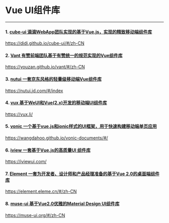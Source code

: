 # Vue UI组件库

------

#### 1. [cube-ui 滴滴WebApp团队实现的基于Vue.js，实现的精致移动端组件库][0]

https://didi.github.io/cube-ui/#/zh-CN

#### 2. [Vant 有赞前端团队基于有赞统一的规范实现的Vue组件库][1]
https://youzan.github.io/vant/#/zh-CN

#### 3. [nutui 一套京东风格的轻量级移动端Vue组件库][2]
https://nutui.jd.com/#/index

#### 4. [vux 基于WeUI和Vue(2.x)开发的移动端UI组件库][3]
https://vux.li/

#### 5. [vonic 一个基于vue.js和ionic样式的UI框架，用于快速构建移动端单页应用][4]
https://wangdahoo.github.io/vonic-documents/#/

#### 6. [iview 一套基于Vue.js的高质量UI 组件库][5]
https://iviewui.com/

#### 7. [Element 一套为开发者、设计师和产品经理准备的基于Vue 2.0的桌面端组件库][6]
https://element.eleme.cn/#/zh-CN

#### 8. [muse-ui 基于Vue2.0优雅的Material Design UI组件库][7]
https://muse-ui.org/#/zh-CN


[0]: https://didi.github.io/cube-ui/#/zh-CN
[1]: https://youzan.github.io/vant/#/zh-CN
[2]: https://nutui.jd.com/#/index
[3]: https://vux.li/
[4]: https://wangdahoo.github.io/vonic-documents/#/
[5]: https://iviewui.com/
[6]: https://element.eleme.cn/#/zh-CN
[7]: https://muse-ui.org/#/zh-CN

